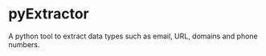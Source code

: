 pyExtractor
===========

A python tool to extract data types such as email, URL, domains and phone numbers.
